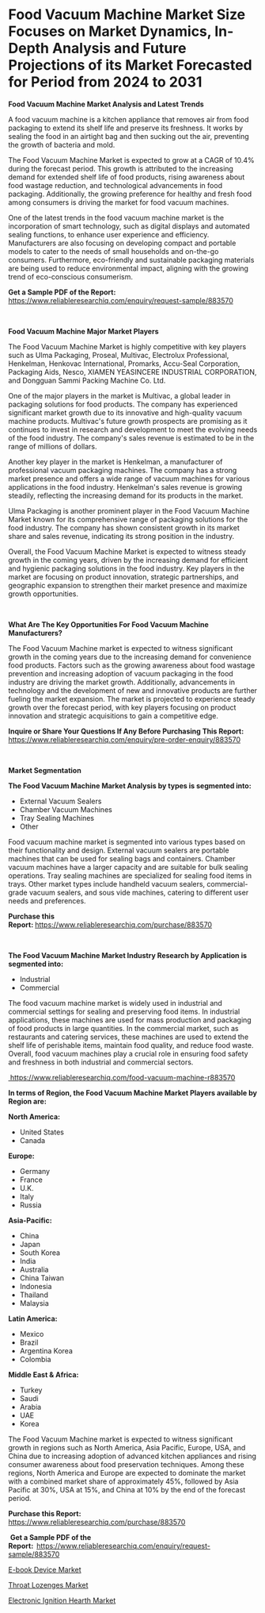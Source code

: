 <p><h1>Food Vacuum Machine Market Size Focuses on Market Dynamics, In-Depth Analysis and Future Projections of its Market Forecasted for Period from 2024 to 2031</h1></p><p><strong>Food Vacuum Machine Market Analysis and Latest Trends</strong></p>
<p><p>A food vacuum machine is a kitchen appliance that removes air from food packaging to extend its shelf life and preserve its freshness. It works by sealing the food in an airtight bag and then sucking out the air, preventing the growth of bacteria and mold.</p><p>The Food Vacuum Machine Market is expected to grow at a CAGR of 10.4% during the forecast period. This growth is attributed to the increasing demand for extended shelf life of food products, rising awareness about food wastage reduction, and technological advancements in food packaging. Additionally, the growing preference for healthy and fresh food among consumers is driving the market for food vacuum machines.</p><p>One of the latest trends in the food vacuum machine market is the incorporation of smart technology, such as digital displays and automated sealing functions, to enhance user experience and efficiency. Manufacturers are also focusing on developing compact and portable models to cater to the needs of small households and on-the-go consumers. Furthermore, eco-friendly and sustainable packaging materials are being used to reduce environmental impact, aligning with the growing trend of eco-conscious consumerism.</p></p>
<p><strong>Get a Sample PDF of the Report:&nbsp;</strong> <a href="https://www.reliableresearchiq.com/enquiry/request-sample/883570">https://www.reliableresearchiq.com/enquiry/request-sample/883570</a></p>
<p>&nbsp;</p>
<p><strong>Food Vacuum Machine Major Market Players</strong></p>
<p><p>The Food Vacuum Machine Market is highly competitive with key players such as Ulma Packaging, Proseal, Multivac, Electrolux Professional, Henkelman, Henkovac International, Promarks, Accu-Seal Corporation, Packaging Aids, Nesco, XIAMEN YEASINCERE INDUSTRIAL CORPORATION, and Dongguan Sammi Packing Machine Co. Ltd.</p><p>One of the major players in the market is Multivac, a global leader in packaging solutions for food products. The company has experienced significant market growth due to its innovative and high-quality vacuum machine products. Multivac's future growth prospects are promising as it continues to invest in research and development to meet the evolving needs of the food industry. The company's sales revenue is estimated to be in the range of millions of dollars.</p><p>Another key player in the market is Henkelman, a manufacturer of professional vacuum packaging machines. The company has a strong market presence and offers a wide range of vacuum machines for various applications in the food industry. Henkelman's sales revenue is growing steadily, reflecting the increasing demand for its products in the market.</p><p>Ulma Packaging is another prominent player in the Food Vacuum Machine Market known for its comprehensive range of packaging solutions for the food industry. The company has shown consistent growth in its market share and sales revenue, indicating its strong position in the industry.</p><p>Overall, the Food Vacuum Machine Market is expected to witness steady growth in the coming years, driven by the increasing demand for efficient and hygienic packaging solutions in the food industry. Key players in the market are focusing on product innovation, strategic partnerships, and geographic expansion to strengthen their market presence and maximize growth opportunities.</p></p>
<p>&nbsp;</p>
<p><strong>What Are The Key Opportunities For Food Vacuum Machine Manufacturers?</strong></p>
<p><p>The Food Vacuum Machine market is expected to witness significant growth in the coming years due to the increasing demand for convenience food products. Factors such as the growing awareness about food wastage prevention and increasing adoption of vacuum packaging in the food industry are driving the market growth. Additionally, advancements in technology and the development of new and innovative products are further fueling the market expansion. The market is projected to experience steady growth over the forecast period, with key players focusing on product innovation and strategic acquisitions to gain a competitive edge.</p></p>
<p><strong>Inquire or Share Your Questions If Any Before Purchasing This Report:</strong> <a href="https://www.reliableresearchiq.com/enquiry/pre-order-enquiry/883570">https://www.reliableresearchiq.com/enquiry/pre-order-enquiry/883570</a></p>
<p>&nbsp;</p>
<p><strong>Market Segmentation</strong></p>
<p><strong>The Food Vacuum Machine Market Analysis by types is segmented into:</strong></p>
<p><ul><li>External Vacuum Sealers</li><li>Chamber Vacuum Machines</li><li>Tray Sealing Machines</li><li>Other</li></ul></p>
<p><p>Food vacuum machine market is segmented into various types based on their functionality and design. External vacuum sealers are portable machines that can be used for sealing bags and containers. Chamber vacuum machines have a larger capacity and are suitable for bulk sealing operations. Tray sealing machines are specialized for sealing food items in trays. Other market types include handheld vacuum sealers, commercial-grade vacuum sealers, and sous vide machines, catering to different user needs and preferences.</p></p>
<p><strong>Purchase this Report:&nbsp;</strong><a href="https://www.reliableresearchiq.com/purchase/883570">https://www.reliableresearchiq.com/purchase/883570</a></p>
<p>&nbsp;</p>
<p><strong>The Food Vacuum Machine Market Industry Research by Application is segmented into:</strong></p>
<p><ul><li>Industrial</li><li>Commercial</li></ul></p>
<p><p>The food vacuum machine market is widely used in industrial and commercial settings for sealing and preserving food items. In industrial applications, these machines are used for mass production and packaging of food products in large quantities. In the commercial market, such as restaurants and catering services, these machines are used to extend the shelf life of perishable items, maintain food quality, and reduce food waste. Overall, food vacuum machines play a crucial role in ensuring food safety and freshness in both industrial and commercial sectors.</p></p>
<p><a href="https://www.reliableresearchiq.com/food-vacuum-machine-r883570">&nbsp;https://www.reliableresearchiq.com/food-vacuum-machine-r883570</a></p>
<p><strong>In terms of Region, the Food Vacuum Machine Market Players available by Region are:</strong></p>
<p>
    <p> <strong> North America: </strong>
        <ul>
            <li>United States</li>
            <li>Canada</li>
        </ul>
        </p> 
    <p> <strong> Europe: </strong>
        <ul>
            <li>Germany</li>
            <li>France</li>
            <li>U.K.</li>
            <li>Italy</li>
            <li>Russia</li>
        </ul>
        </p> 
    <p> <strong> Asia-Pacific: </strong>
        <ul>
            <li>China</li>
            <li>Japan</li>
            <li>South Korea</li>
            <li>India</li>
            <li>Australia</li>
            <li>China Taiwan</li>
            <li>Indonesia</li>
            <li>Thailand</li>
            <li>Malaysia</li>
        </ul>
        </p> 
    <p> <strong> Latin America: </strong>
        <ul>
            <li>Mexico</li>
            <li>Brazil</li>
            <li>Argentina Korea</li>
            <li>Colombia</li>
        </ul>
        </p> 
    <p> <strong> Middle East & Africa: </strong>
        <ul>
            <li>Turkey</li>
            <li>Saudi</li>
            <li>Arabia</li>
            <li>UAE</li>
            <li>Korea</li>
        </ul>
    </p>
    </p>
<p><p>The Food Vacuum Machine market is expected to witness significant growth in regions such as North America, Asia Pacific, Europe, USA, and China due to increasing adoption of advanced kitchen appliances and rising consumer awareness about food preservation techniques. Among these regions, North America and Europe are expected to dominate the market with a combined market share of approximately 45%, followed by Asia Pacific at 30%, USA at 15%, and China at 10% by the end of the forecast period.</p></p>
<p><strong>Purchase this Report: </strong><a href="https://www.reliableresearchiq.com/purchase/883570">https://www.reliableresearchiq.com/purchase/883570</a></p>
<p>&nbsp;<strong>Get a Sample PDF of the Report:&nbsp;&nbsp;</strong><a href="https://www.reliableresearchiq.com/enquiry/request-sample/883570">https://www.reliableresearchiq.com/enquiry/request-sample/883570</a></p>
<p><strong></strong></p>
<p><p><a href="https://medium.com/@charityrice1939/e-book-device-market-emerging-trends-and-future-prospects-for-period-from-2024-to-2031-6c005b63f002">E-book Device Market</a></p><p><a href="https://github.com/mqlmqing52/Market-Research-Report-List-1/blob/main/throat-lozenges-market.md">Throat Lozenges Market</a></p><p><a href="https://medium.com/@tedbrakus/electronic-ignition-hearth-market-a-global-and-regional-analysis-focus-on-end-user-product-and-25d63f5be49a">Electronic Ignition Hearth Market</a></p></p>